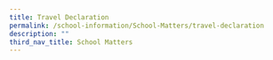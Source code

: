 ```yaml
---
title: Travel Declaration
permalink: /school-information/School-Matters/travel-declaration
description: ""
third_nav_title: School Matters
---
```

